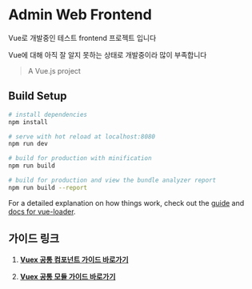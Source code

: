# Admin Web Frontend

Vue로 개발중인 테스트 frontend 프로젝트 입니다

Vue에 대해 아직 잘 알지 못하는 상태로 개발중이라 많이 부족합니다

> A Vue.js project

## Build Setup

``` bash
# install dependencies
npm install

# serve with hot reload at localhost:8080
npm run dev

# build for production with minification
npm run build

# build for production and view the bundle analyzer report
npm run build --report
```

For a detailed explanation on how things work, check out the [guide](http://vuejs-templates.github.io/webpack/) and [docs for vue-loader](http://vuejs.github.io/vue-loader).

## 가이드 링크
1. [**Vuex 공통 컴포넌트 가이드 바로가기**](guide/Vuex-common-component-guide.md)

2. [**Vuex 공통 모듈 가이드 바로가기**](guide/Vuex-common-module-guide.md)